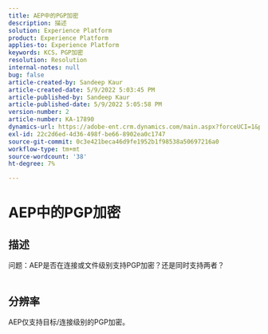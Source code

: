 ```yaml
---
title: AEP中的PGP加密
description: 描述
solution: Experience Platform
product: Experience Platform
applies-to: Experience Platform
keywords: KCS，PGP加密
resolution: Resolution
internal-notes: null
bug: false
article-created-by: Sandeep Kaur
article-created-date: 5/9/2022 5:03:45 PM
article-published-by: Sandeep Kaur
article-published-date: 5/9/2022 5:05:58 PM
version-number: 2
article-number: KA-17890
dynamics-url: https://adobe-ent.crm.dynamics.com/main.aspx?forceUCI=1&pagetype=entityrecord&etn=knowledgearticle&id=f45d98fb-b9cf-ec11-a7b5-00224809c27a
exl-id: 22c2d6ed-4d36-498f-be66-8902ea0c1747
source-git-commit: 0c3e421beca46d9fe1952b1f98538a50697216a0
workflow-type: tm+mt
source-wordcount: '38'
ht-degree: 7%

---
```


# AEP中的PGP加密

## 描述

问题：AEP是否在连接或文件级别支持PGP加密？还是同时支持两者？
<br> 

## 分辨率


AEP仅支持目标/连接级别的PGP加密。
